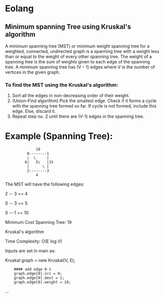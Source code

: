 # Eolang

## Minimum spanning Tree using Kruskal's algorithm 
A minimum spanning tree (MST) or minimum weight spanning tree for a weighted, connected,
undirected graph is a spanning tree with a weight less than or equal to the weight of
every other spanning tree.
The weight of a spanning tree is the sum of weights given to each edge of the spanning tree.
A minimum spanning tree has (V – 1) edges where V is the number of vertices in the given graph.

### To find the MST using the Kruskal's algorithm:

1. Sort all the edges in non-decreasing order of their weight.
2. (Union-Find algorithm) Pick the smallest edge. Check if it forms a cycle with the spanning tree formed so far.    If cycle is not formed, include this edge. Else, discard it.
3. Repeat step no. 2 until there are (V-1) edges in the spanning tree.

#  Example (Spanning Tree):
                  10
              0--------1
              |  \     |
             6|   5\   |15
              |      \ |
              2--------3
                  4

The MST will have the following edges:

2 -- 3 == 4

0 -- 3 == 5

0 -- 1 == 10

Minimum Cost Spanning Tree: 19

Kruskal's algorithm

Time Complexity: O(E log V)

Inputs are set in main as:

Kruskal graph = new Kruskal(V, E);

        #### add edge 0-1
        graph.edge[0].src = 0;
        graph.edge[0].dest = 1;
        graph.edge[0].weight = 10;

...


